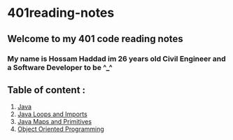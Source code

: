 # 401reading-notes

## Welcome to my 401 code reading notes

### My name is Hossam Haddad im 26 years old Civil Engineer and a Software Developer to be ^\_^

## Table of content :

1. [Java](https://hossamhaddad.github.io/401reading-notes/read-01)
2. [Java Loops and Imports](https://hossamhaddad.github.io/401reading-notes/read-02)
3. [Java Maps and Primitives](https://hossamhaddad.github.io/401reading-notes/read-03)
4. [Object Oriented Programming](https://hossamhaddad.github.io/401reading-notes/read-03)
